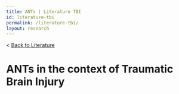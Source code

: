 ```yaml
---
title: ANTs | Literature TBI
id: literature-tbi
permalink: /literature-tbi/
layout: research
---
```

< <a href="/literature/">Back to Literature</a>

# ANTs in the context of Traumatic Brain Injury
